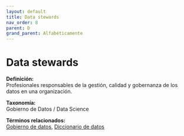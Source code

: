 ```yaml
---
layout: default
title: Data stewards
nav_order: 8
parent: D
grand_parent: Alfabéticamente
---
```


# Data stewards

**Definición:**  
Profesionales responsables de la gestión, calidad y gobernanza de los datos en una organización.

**Taxonomía:**  
Gobierno de Datos / Data Science

**Términos relacionados:**  
[Gobierno de datos](https://maleniski.github.io/diccionario-angl-tec-mx/docs/alfabeticamente/G/gobierno-de-datos.html), [Diccionario de datos](https://maleniski.github.io/diccionario-angl-tec-mx/docs/alfabeticamente/D/diccionario-de-datos.html)
